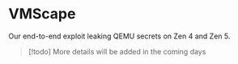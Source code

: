 # VMScape

Our end-to-end exploit leaking QEMU secrets on Zen 4 and Zen 5.

> [!todo] More details will be added in the coming days
